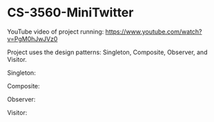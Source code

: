 # CS-3560-MiniTwitter

YouTube video of project running: https://www.youtube.com/watch?v=PgM0hJwJVz0

Project uses the design patterns: Singleton, Composite, Observer, and Visitor. 

Singleton: 

Composite:

Observer: 

Visitor: 
